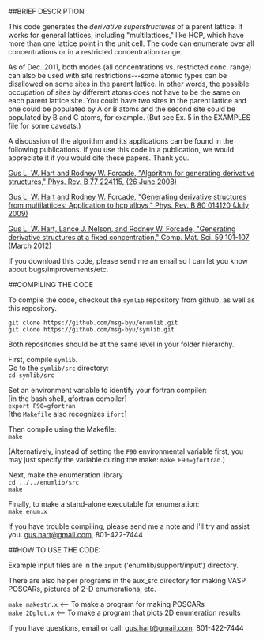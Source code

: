 ##BRIEF DESCRIPTION

This code generates the *derivative superstructures* of a parent
lattice. It works for general lattices, including "multilattices," like
HCP, which have more than one lattice point in the unit cell. The code can enumerate over all concentrations or in a restricted concentration range. 

As of Dec. 2011, both modes (all concentrations vs. restricted
conc. range) can also be used with site restrictions---some atomic
types can be disallowed on some sites in the parent lattice. In other
words, the possible occupation of sites by different atoms does not
have to be the same on each parent lattice site. You could have two
sites in the parent lattice and one could be populated by A or B atoms
and the second site could be populated by B and C atoms, for
example. (But see Ex. 5 in the EXAMPLES file for some caveats.)

A discussion of the algorithm and its applications can be found in the
following publications. If you use this code in a publication, we
would appreciate it if you would cite these papers. Thank you.


[Gus L. W. Hart and Rodney W. Forcade, "Algorithm for generating
derivative structures," Phys. Rev. B 77 224115, (26 June 2008)](http://msg.byu.edu/papers/GLWHart_enumeration.pdf)

[Gus L. W. Hart and Rodney W. Forcade, "Generating derivative
structures from multilattices: Application to hcp alloys,"
Phys. Rev. B 80 014120 (July 2009)](http://msg.byu.edu/papers/multi.pdf)

[Gus L. W. Hart, Lance J. Nelson, and Rodney W. Forcade, "Generating
derivative structures at a fixed concentration," Comp. Mat. Sci. 59
101-107 (March 2012)](http://msg.byu.edu/papers/enum3.pdf)

If you download this code, please send me an email so I can let you
know about bugs/improvements/etc.


##COMPILING THE CODE

To compile the code, checkout the `symlib` repository from github, as
well as this repository.

```
git clone https://github.com/msg-byu/enumlib.git  
git clone https://github.com/msg-byu/symlib.git
```

Both repositories should be at the same level in your folder
hierarchy.  

First, compile `symlib`.   
Go to the `symlib/src` directory:  
```cd symlib/src```

Set an environment variable to identify your fortran compiler:  
[in the bash shell, gfortran compiler]  
```export F90=gfortran```  
[the `Makefile` also recognizes `ifort`]

Then compile using the Makefile:  
`make`

(Alternatively, instead of setting the `F90` environmental variable first, you may just specify the variable during the make: `make F90=gfortran`.)

Next, make the enumeration library  
```cd ../../enumlib/src```  
`make`

Finally, to make a stand-alone executable for enumeration:  
```make enum.x```

If you have trouble compiling, please send me a note and I'll try and
assist you.  gus.hart@gmail.com, 801-422-7444

##HOW TO USE THE CODE:

Example input files are in the `input` ('enumlib/support/input') directory. 

There are also helper programs in the aux_src directory for making VASP POSCARs, pictures of
2-D enumerations, etc.

`make makestr.x`  <-- To make a program for making POSCARs  
`make 2Dplot.x` <-- To make a program that plots 2D enumeration results

If you have questions, email or call: gus.hart@gmail.com, 801-422-7444

